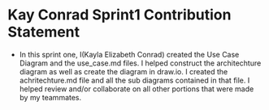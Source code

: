 # Kay Conrad Sprint1 Contribution Statement
+ In this sprint one, I(Kayla Elizabeth Conrad) created the Use Case Diagram and the use_case.md files. I helped construct the architechture diagram as well as create the diagram in draw.io. I created the achritechture.md file and all the sub diagrams contained in that file. I helped review and/or collaborate on all other portions that were made by my teammates.